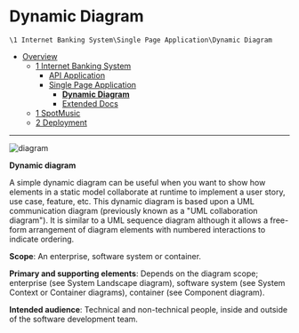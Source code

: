 # Dynamic Diagram

`\1 Internet Banking System\Single Page Application\Dynamic Diagram`

* [Overview](../../../README.md)
  * [1 Internet Banking System](../../../1%20Internet%20Banking%20System/README.md)
    * [API Application](../../../1%20Internet%20Banking%20System/API%20Application/README.md)
    * [Single Page Application](../../../1%20Internet%20Banking%20System/Single%20Page%20Application/README.md)
      * [**Dynamic Diagram**](../../../1%20Internet%20Banking%20System/Single%20Page%20Application/Dynamic%20Diagram/README.md)
      * [Extended Docs](../../../1%20Internet%20Banking%20System/Single%20Page%20Application/Extended%20Docs/README.md)
  * [1 SpotMusic](../../../1%20SpotMusic/README.md)
  * [2 Deployment](../../../2%20Deployment/README.md)

---

![diagram](https://www.plantuml.com/plantuml/svg/0/NPF1Rjim38Rl0V8EN4xfaCMNdWOCQ-8Src5TWxhRjQ1brjOcKmP99GY6lViW9rsJtYXH97z-f6xKK2prOJfvvzc5r11qPeD-B0h1_RBrrgKwAOcBRCIsTB4li16Fl0jfI4Lv_M4RaEt7tRSYe95QKLu_RGwClNVBOKmzdPIH3JsJp7N01SmgpsqWs69Bi1g6u1sQZpnRmEmNxb2T-C40kO4LjocWPCzMuiutf80XW7K4des4oQ16_ksvXUV4BkV1uEq05i4bjTYJAEmyWdMU1FPKGornhoJBsTMPjaqzR-e5p3PeMADIhdalw0B1onLKhgCUiwUoAAIGsO1GwzLax04yFqVfZtQ7sb43cAmZjbENu8IQVCIW2q3dI1L2R7K1PEvIqzCw9cvG3lFQBM2ssjvUyBhwCvq009In7o8Jsrnzovv7n2t3BKDE9J446XbMWsHGTpzBU22rDzvL275_x4aplfmCF6VpWlVwnBiwg56V1RyHGIw9jqCkU39VlMSoreHyCTdB0GhbZMfUbEI8t9hhaDjy651r7wKv0_StRzi3XUEUlS98TUzDpyc3nLpwQtN_lVZo-BYjSlWOUGewQwB441IyhbxdICty2l84Ja7_7uyhf1J86Ro7PudzYUU-8w7HPkm9Fi7diVvcNUOaqyaDSJD-bty0)

**Dynamic diagram**

A simple dynamic diagram can be useful when you want to show how elements in a static model collaborate at runtime to implement a user story, use case, feature, etc. This dynamic diagram is based upon a UML communication diagram (previously known as a "UML collaboration diagram"). It is similar to a UML sequence diagram although it allows a free-form arrangement of diagram elements with numbered interactions to indicate ordering.

**Scope**: An enterprise, software system or container.

**Primary and supporting elements**: Depends on the diagram scope; enterprise (see System Landscape diagram), software system (see System Context or Container diagrams), container (see Component diagram).

**Intended audience**: Technical and non-technical people, inside and outside of the software development team.